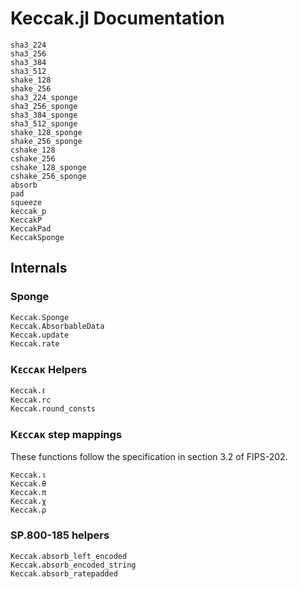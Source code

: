 # Keccak.jl Documentation

```@docs
sha3_224
sha3_256
sha3_384
sha3_512
shake_128
shake_256
sha3_224_sponge
sha3_256_sponge
sha3_384_sponge
sha3_512_sponge
shake_128_sponge
shake_256_sponge
cshake_128
cshake_256
cshake_128_sponge
cshake_256_sponge
absorb
pad
squeeze
keccak_p
KeccakP
KeccakPad
KeccakSponge
```

## Internals
### Sponge
```@docs
Keccak.Sponge
Keccak.AbsorbableData
Keccak.update
Keccak.rate
```

### Kᴇᴄᴄᴀᴋ Helpers
```@docs
Keccak.ℓ
Keccak.rc
Keccak.round_consts
```
### Kᴇᴄᴄᴀᴋ step mappings
These functions follow the specification in section 3.2 of FIPS-202.
```@docs
Keccak.ι
Keccak.θ
Keccak.π
Keccak.χ
Keccak.ρ
```

### SP.800-185 helpers
```@docs
Keccak.absorb_left_encoded
Keccak.absorb_encoded_string
Keccak.absorb_ratepadded
```
